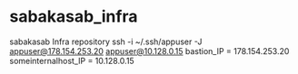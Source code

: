 # sabakasab_infra
sabakasab Infra repository
ssh -i ~/.ssh/appuser -J appuser@178.154.253.20 appuser@10.128.0.15
bastion_IP = 178.154.253.20
someinternalhost_IP = 10.128.0.15
